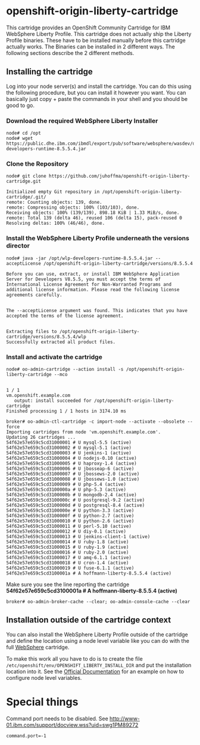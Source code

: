 # openshift-origin-liberty-cartridge

This cartridge provides an OpenShift Community Cartridge for IBM WebSphere Liberty
Profile. This cartridge does not actually ship the Liberty Profile binaries. These
have to be installed manually before this cartridge actually works. The Binaries can
be installed in 2 different ways. The following sections describe the 2 different methods.

## Installing the cartridge

Log into your node server(s) and install the cartridge. You can do this using the
following procedure, but you can install it however you want. You can basically just
copy + paste the commands in your shell and you should be good to go.

### Download the required WebSphere Liberty Installer

    node# cd /opt
    node# wget https://public.dhe.ibm.com/ibmdl/export/pub/software/websphere/wasdev/downloads/wlp/8.5.5.4/wlp-developers-runtime-8.5.5.4.jar

### Clone the Repository

    node# git clone https://github.com/juhoffma/openshift-origin-liberty-cartridge.git

    Initialized empty Git repository in /opt/openshift-origin-liberty-cartridge/.git/
    remote: Counting objects: 139, done.
    remote: Compressing objects: 100% (103/103), done.
    Receiving objects: 100% (139/139), 898.18 KiB | 1.33 MiB/s, done.
    remote: Total 139 (delta 46), reused 106 (delta 15), pack-reused 0
    Resolving deltas: 100% (46/46), done.

### Install the WebSphere Liberty Profile underneath the versions director

    node# java -jar /opt/wlp-developers-runtime-8.5.5.4.jar --acceptLicense /opt/openshift-origin-liberty-cartridge/versions/8.5.5.4

    Before you can use, extract, or install IBM WebSphere Application
    Server for Developers V8.5.5, you must accept the terms of
    International License Agreement for Non-Warranted Programs and
    additional license information. Please read the following license
    agreements carefully.


    The --acceptLicense argument was found. This indicates that you have
    accepted the terms of the license agreement.


    Extracting files to /opt/openshift-origin-liberty-cartridge/versions/8.5.5.4/wlp
    Successfully extracted all product files.

### Install and activate the cartridge

    node# oo-admin-cartridge --action install -s /opt/openshift-origin-liberty-cartridge --mco


    1 / 1
    vm.openshift.example.com
       output: install succeeded for /opt/openshift-origin-liberty-cartridge
    Finished processing 1 / 1 hosts in 3174.10 ms

    broker# oo-admin-ctl-cartridge -c import-node --activate --obsolete --force
    Importing cartridges from node 'vm.openshift.example.com'.
    Updating 26 cartridges ...
    54f62e57e659c5cd31000001 # U mysql-5.5 (active)
    54f62e57e659c5cd31000002 # U mysql-5.1 (active)
    54f62e57e659c5cd31000003 # U jenkins-1 (active)
    54f62e57e659c5cd31000004 # U nodejs-0.10 (active)
    54f62e57e659c5cd31000005 # U haproxy-1.4 (active)
    54f62e57e659c5cd31000006 # U jbosseap-6 (active)
    54f62e57e659c5cd31000007 # U jbossews-2.0 (active)
    54f62e57e659c5cd31000008 # U jbossews-1.0 (active)
    54f62e57e659c5cd31000009 # U php-5.4 (active)
    54f62e57e659c5cd3100000a # U php-5.3 (active)
    54f62e57e659c5cd3100000b # U mongodb-2.4 (active)
    54f62e57e659c5cd3100000c # U postgresql-9.2 (active)
    54f62e57e659c5cd3100000d # U postgresql-8.4 (active)
    54f62e57e659c5cd3100000e # U python-3.3 (active)
    54f62e57e659c5cd3100000f # U python-2.7 (active)
    54f62e57e659c5cd31000010 # U python-2.6 (active)
    54f62e57e659c5cd31000011 # U perl-5.10 (active)
    54f62e57e659c5cd31000012 # U diy-0.1 (active)
    54f62e57e659c5cd31000013 # U jenkins-client-1 (active)
    54f62e57e659c5cd31000014 # U ruby-1.8 (active)
    54f62e57e659c5cd31000015 # U ruby-1.9 (active)
    54f62e57e659c5cd31000016 # U ruby-2.0 (active)
    54f62e57e659c5cd31000017 # U amq-6.1.1 (active)
    54f62e57e659c5cd31000018 # U cron-1.4 (active)
    54f62e57e659c5cd31000019 # U fuse-6.1.1 (active)
    54f62e57e659c5cd3100001a # A hoffmann-liberty-8.5.5.4 (active)

Make sure you see the line reporting the cartridge **54f62e57e659c5cd3100001a # A hoffmann-liberty-8.5.5.4 (active)**

    broker# oo-admin-broker-cache --clear; oo-admin-console-cache --clear

## Installation outside of the cartridge context

You can also install the WebSphere Liberty Profile outside of the cartridge and
define the location using a node level variable like you can do with the full
[WebSphere](https://github.com/juhoffma/openshift-origin-websphere-cartridge) cartridge.

To make this work all you have to do is to create the file
`/etc/openshift/env/OPENSHIFT_LIBERTY_INSTALL_DIR` and put the installation location into
it. See the [Official Documentation](https://access.redhat.com/documentation/en-US/OpenShift_Enterprise/2/html-single/Administration_Guide/index.html#Creating_Environment_Variables_on_Node_Hosts) for an example on how to configure node level variables.

# Special things
Command port needs to be disabled. See http://www-01.ibm.com/support/docview.wss?uid=swg1PM89272

    command.port=-1

